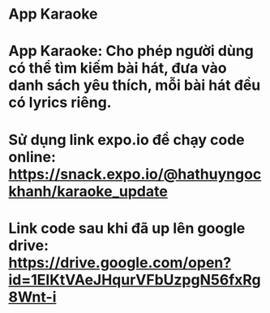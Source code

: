 # App Karaoke

# App Karaoke: Cho phép người dùng có thể tìm kiếm bài hát, đưa vào danh sách yêu thích, mỗi bài hát đều có lyrics riêng. 
# Sử dụng link expo.io để chạy code online: https://snack.expo.io/@hathuyngockhanh/karaoke_update
# Link code sau khi đã up lên google drive: https://drive.google.com/open?id=1EIKtVAeJHqurVFbUzpgN56fxRg8Wnt-i

